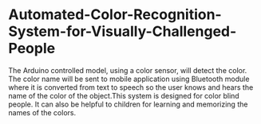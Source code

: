 # Automated-Color-Recognition-System-for-Visually-Challenged-People
The Arduino controlled model, using
a color sensor, will detect the color. The color name will
be sent to mobile application using Bluetooth module
where it is converted from text to speech so the user
knows and hears the name of the color of the object.This system is designed for
color blind people. It can also
be helpful to children for learning and memorizing the
names of the colors. 
